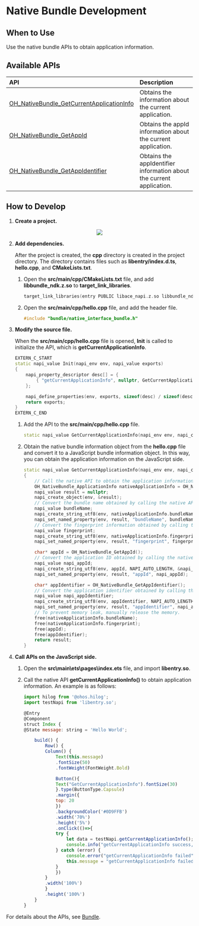 # Native Bundle Development

## When to Use

Use the native bundle APIs to obtain application information.

## Available APIs

| API                                                      | Description                                    |
| :----------------------------------------------------------- | :--------------------------------------- |
| [OH_NativeBundle_GetCurrentApplicationInfo](../reference/native-apis/native__interface__bundle.md) | Obtains the information about the current application.         |
| [OH_NativeBundle_GetAppId](../reference/native-apis/native__interface__bundle.md#oh_nativebundle_getappid) | Obtains the appId information about the current application.|
| [OH_NativeBundle_GetAppIdentifier](../reference/native-apis/native__interface__bundle.md#oh_nativebundle_getappidentifier) | Obtains the appIdentifier information about the current application.|

## How to Develop

1. **Create a project.**

<div style="text-align:center;">
  <img src="figures/rawfile1.png">
</div>

2. **Add dependencies.**

   After the project is created, the **cpp** directory is created in the project directory. The directory contains files such as **libentry/index.d.ts**, **hello.cpp**, and **CMakeLists.txt**.

   1. Open the **src/main/cpp/CMakeLists.txt** file, and add **libbundle_ndk.z.so** to **target_link_libraries**.

       ```c++
       target_link_libraries(entry PUBLIC libace_napi.z.so libbundle_ndk.z.so)
       ```

   2. Open the **src/main/cpp/hello.cpp** file, and add the header file.

       ```c++
       #include "bundle/native_interface_bundle.h"
       ```

3. **Modify the source file.**

   When the **src/main/cpp/hello.cpp** file is opened, **Init** is called to initialize the API, which is **getCurrentApplicationInfo**.

    ```c++
    EXTERN_C_START
    static napi_value Init(napi_env env, napi_value exports)
    {
        napi_property_descriptor desc[] = {
            { "getCurrentApplicationInfo", nullptr, GetCurrentApplicationInfo, nullptr, nullptr, nullptr, napi_default, nullptr}
        };
    
        napi_define_properties(env, exports, sizeof(desc) / sizeof(desc[0]), desc);
        return exports;
    }
    EXTERN_C_END
    ```

   1. Add the API to the **src/main/cpp/hello.cpp** file.

       ```c++
       static napi_value GetCurrentApplicationInfo(napi_env env, napi_callback_info info)
       ```

   2. Obtain the native bundle information object from the **hello.cpp** file and convert it to a JavaScript bundle information object. In this way, you can obtain the application information on the JavaScript side.

       ```c++
       static napi_value GetCurrentApplicationInfo(napi_env env, napi_callback_info info)
       {
           // Call the native API to obtain the application information.
           OH_NativeBundle_ApplicationInfo nativeApplicationInfo = OH_NativeBundle_GetCurrentApplicationInfo();
           napi_value result = nullptr;
           napi_create_object(env, &result);
           // Convert the bundle name obtained by calling the native API to the bundleName attribute in the JavaScript object.
           napi_value bundleName;
           napi_create_string_utf8(env, nativeApplicationInfo.bundleName, NAPI_AUTO_LENGTH, &bundleName);
           napi_set_named_property(env, result, "bundleName", bundleName);
           // Convert the fingerprint information obtained by calling the native API to the fingerprint attribute in the JavaScript object.
           napi_value fingerprint;
           napi_create_string_utf8(env, nativeApplicationInfo.fingerprint, NAPI_AUTO_LENGTH, &fingerprint);
           napi_set_named_property(env, result, "fingerprint", fingerprint);
       
           char* appId = OH_NativeBundle_GetAppId();
           // Convert the application ID obtained by calling the native API to the appId attribute in the JavaScript object.
           napi_value napi_appId;
           napi_create_string_utf8(env, appId, NAPI_AUTO_LENGTH, &napi_appId);
           napi_set_named_property(env, result, "appId", napi_appId);
       
           char* appIdentifier = OH_NativeBundle_GetAppIdentifier();
           // Convert the application identifier obtained by calling the native API to the appIdentifier attribute in the JavaScript object.
           napi_value napi_appIdentifier;
           napi_create_string_utf8(env, appIdentifier, NAPI_AUTO_LENGTH, &napi_appIdentifier);
           napi_set_named_property(env, result, "appIdentifier", napi_appIdentifier);
           // To prevent memory leak, manually release the memory.
           free(nativeApplicationInfo.bundleName);
           free(nativeApplicationInfo.fingerprint);
           free(appId);
           free(appIdentifier);
           return result;
       }
       ```

4. **Call APIs on the JavaScript side.**

   1. Open the **src\main\ets\pages\index.ets** file, and import **libentry.so**.

   2. Call the native API **getCurrentApplicationInfo()** to obtain application information. An example is as follows:

       ```js
       import hilog from '@ohos.hilog';
       import testNapi from 'libentry.so';
       
       @Entry
       @Component
       struct Index {
       @State message: string = 'Hello World';
       
           build() {
               Row() {
               Column() {
                   Text(this.message)
                   .fontSize(50)
                   .fontWeight(FontWeight.Bold)
       
                   Button(){
                   Text("GetCurrentApplicationInfo").fontSize(30)
                   }.type(ButtonType.Capsule)
                   .margin({
                   top: 20
                   })
                   .backgroundColor('#0D9FFB')
                   .width('70%')
                   .height('5%')
                   .onClick(()=>{
                   try {
                       let data = testNapi.getCurrentApplicationInfo();
                       console.info("getCurrentApplicationInfo success, data is " + JSON.stringify(data));
                   } catch (error) {
                       console.error("getCurrentApplicationInfo failed");
                       this.message = "getCurrentApplicationInfo failed";
                   }
                   })
               }
               .width('100%')
               }
               .height('100%')
           }
       }
       ```

For details about the APIs, see [Bundle](../reference/native-apis/_bundle.md).
